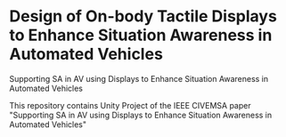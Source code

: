 # Design of On-body Tactile Displays to Enhance Situation Awareness in Automated Vehicles
Supporting SA in AV using Displays to Enhance Situation Awareness in Automated Vehicles    


This repository contains Unity Project of the IEEE CIVEMSA paper  "Supporting SA in AV using Displays to Enhance Situation Awareness in Automated Vehicles"
